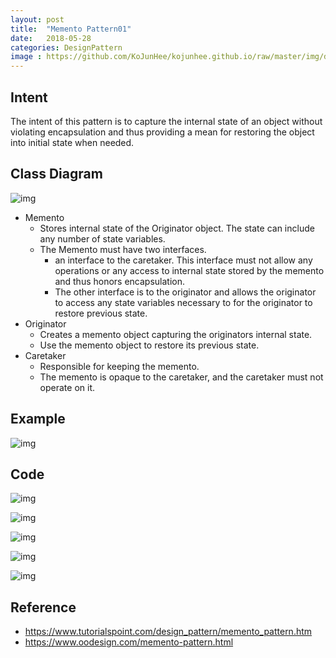 ```yaml
---
layout: post
title:  "Memento Pattern01"
date:   2018-05-28
categories: DesignPattern
image : https://github.com/KoJunHee/kojunhee.github.io/raw/master/img/dpci.png
---
```


## Intent

The intent of this pattern is to capture the internal state of an object without violating encapsulation and thus providing a mean for restoring the object into initial state when needed.

## Class Diagram

![img](https://github.com/KoJunHee/kojunhee.github.io/raw/master/img/memento01.png) 

- Memento
  - Stores internal state of the Originator object. The state can include any number of state variables.
  - The Memento must have two interfaces.
    - an interface to the caretaker. This interface must not allow any operations or any access to internal state stored by the memento and thus honors encapsulation. 
    - The other interface is to the originator and allows the originator to access any state variables necessary to for the originator to restore previous state.
- Originator
  - Creates a memento object capturing the originators internal state.
  - Use the memento object to restore its previous state.
- Caretaker
  - Responsible for keeping the memento.
  - The memento is opaque to the caretaker, and the caretaker must not operate on it.

## Example

![img](https://github.com/KoJunHee/kojunhee.github.io/raw/master/img/mementoPattern011.png) 

## Code

![img](https://github.com/KoJunHee/kojunhee.github.io/raw/master/img/memento02.png) 

![img](https://github.com/KoJunHee/kojunhee.github.io/raw/master/img/memento03.png) 

![img](https://github.com/KoJunHee/kojunhee.github.io/raw/master/img/memento04.png) 

![img](https://github.com/KoJunHee/kojunhee.github.io/raw/master/img/memento05.png) 

![img](https://github.com/KoJunHee/kojunhee.github.io/raw/master/img/memento06.png) 

## Reference

- <https://www.tutorialspoint.com/design_pattern/memento_pattern.htm>
- <https://www.oodesign.com/memento-pattern.html>